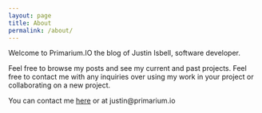```yaml
---
layout: page
title: About
permalink: /about/
---
```


<p>Welcome to Primarium.IO the blog of Justin Isbell, software developer.</p>

<p>Feel free to browse my posts and see my current and past projects. Feel free to contact me with any inquiries over using my work in your project or collaborating on a new project.</p>

<p>You can contact me <a href="http://www.primarium.io/contact">here</a> or at justin@primarium.io</p>
